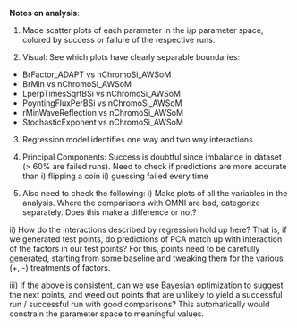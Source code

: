 **Notes on analysis**:
1) Made scatter plots of each parameter in the i/p parameter space, colored by success or failure of the respective runs. 

2) Visual: See which plots have clearly separable boundaries:
- BrFactor_ADAPT vs nChromoSi_AWSoM
- BrMin vs nChromoSi_AWSoM
- LperpTimesSqrtBSi vs nChromoSi_AWSoM
- PoyntingFluxPerBSi vs nChromoSi_AWSoM
- rMinWaveReflection vs nChromoSi_AWSoM
- StochasticExponent vs nChromoSi_AWSoM

3) Regression model identifies one way and two way interactions

4) Principal Components: Success is doubtful since imbalance in dataset (> 60% are failed runs). Need to check if predictions are more accurate than i) flipping a coin ii) guessing failed every time

5) Also need to check the following: 
i) Make plots of all the variables in the analysis. Where the comparisons with OMNI are bad, categorize separately. Does this make a difference or not?

ii) How do the interactions described by regression hold up here? That is, if we generated test points, do predictions of PCA match up with interaction of the factors in our test points? 
For this, points need to be carefully generated, starting from some baseline and tweaking them for the various (+, -) treatments of factors. 


iii) If the above is consistent, can we use Bayesian optimization to suggest the next points, and weed out points that are unlikely to yield a successful run / successful run with good comparisons? This automatically would constrain the parameter space to meaningful values. 


